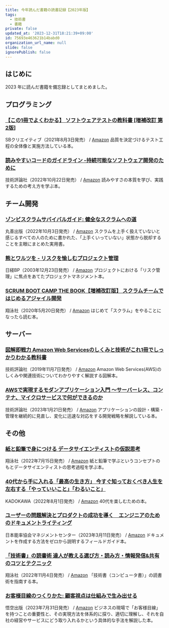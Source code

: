 ```yaml
---
title: 今年読んだ書籍の読書記録【2023年版】
tags:
  - 技術書
  - 書籍
private: false
updated_at: '2023-12-31T18:21:39+09:00'
id: 75693e463621b14babd0
organization_url_name: null
slide: false
ignorePublish: false
---
```

## はじめに

2023 年に読んだ書籍を備忘録としてまとめました。

## プログラミング

### [【この1冊でよくわかる】 ソフトウェアテストの教科書 [増補改訂 第2版]](https://www.sbcr.jp/product/4815608750/)

SBクリエイティブ（2021年8月3日発売） / [Amazon](https://www.amazon.co.jp/dp/481560875X)
品質を決定づけるテスト工程の全体像と実施方法している本。

### [読みやすいコードのガイドライン -持続可能なソフトウェア開発のために](https://gihyo.jp/book/2022/978-4-297-13036-7)

技術評論社（2022年10月22日発売） / [Amazon](https://www.amazon.co.jp/dp/429713036X)
読みやすさの本質を学び、実践するための考え方を学ぶ本。

## チーム開発

### [ゾンビスクラムサバイバルガイド: 健全なスクラムへの道](https://www.maruzen-publishing.co.jp/item/b304740.html)

丸善出版（2022年10月3日発売） / [Amazon](https://www.amazon.co.jp/dp/4621307398)
スクラムを上手く扱えていないと感じるすべての人のために書かれた、「上手くいっていない」状態から脱却することを主眼にまとめた実用書。

### [熊とワルツを - リスクを愉しむプロジェクト管理](https://bookplus.nikkei.com/atcl/catalog/03/P81860/)

日経BP（2003年12月23日発売） / [Amazon](https://www.amazon.co.jp/dp/4822281868)
プロジェクトにおける「リスク管理」に焦点をあてたプロジェクトマネジメント本。

### [SCRUM BOOT CAMP THE BOOK【増補改訂版】 スクラムチームではじめるアジャイル開発](https://www.shoeisha.co.jp/book/detail/9784798167282)

翔泳社（2020年5月20日発売） / [Amazon](https://www.amazon.co.jp/dp/4798163686)
はじめて「スクラム」をやることになったら読む本。

## サーバー

### [図解即戦力 Amazon Web Servicesのしくみと技術がこれ1冊でしっかりわかる教科書](https://gihyo.jp/book/2019/978-4-297-10889-2)

技術評論社（2019年11月7日発売） / [Amazon](https://www.amazon.co.jp/dp/4297108895)
Amazon Web Services(AWS)のしくみや関連技術についてわかりやすく解説する図解本。

### [AWSで実現するモダンアプリケーション入門 〜サーバーレス、コンテナ、マイクロサービスで何ができるのか](https://gihyo.jp/book/2023/978-4-297-13326-9)

技術評論社（2023年1月21日発売） / [Amazon](https://www.amazon.co.jp/dp/4297133261)
アプリケーションの設計・構築・管理を継続的に見直し、変化に迅速な対応をする開発戦略を解説している本。

## その他

### [紙と鉛筆で身につける データサイエンティストの仮説思考](https://www.shoeisha.co.jp/book/detail/9784798172996)

翔泳社（2022年7月15日発売） / [Amazon](https://www.amazon.co.jp/dp/4798172995)
紙と鉛筆で学ぶというコンセプトのもとデータサイエンティストの思考過程を学ぶ本。

### [40代から手に入れる「最高の生き方」 今すぐ知っておくべき人生を左右する「やっていいこと」「わるいこと」](https://www.kadokawa.co.jp/product/322110001290/)

KADOKAWA（2022年8月1日発売） / [Amazon](https://www.amazon.co.jp/dp/4046056428)
40代を楽しむための本。

### [ユーザーの問題解決とプロダクトの成功を導く　エンジニアのためのドキュメントライティング](https://pub.jmam.co.jp/book/b622627.html)

日本能率協会マネジメントセンター（2023年3月11日発売） / [Amazon](https://www.amazon.co.jp/dp/4800590833)
ドキュメントを作成する方法をゼロから説明するフィールドガイド本。

### [「技術書」の読書術 達人が教える選び方・読み方・情報発信&共有のコツとテクニック](https://www.shoeisha.co.jp/book/detail/9784798171548)

翔泳社（2022年11月4日発売） / [Amazon](https://www.amazon.co.jp/dp/4798171549)
「技術書（コンピュータ書）」の読書術を指南する本。

### [お客様目線のつくりかた: 顧客視点は仕組みで生み出せる](https://www.goku-books.jp/book/b631263.html)

悟空出版（2023年7月31日発売） / [Amazon](https://www.amazon.co.jp/dp/4908117845)
ビジネスの現場で「お客様目線」を持つことの重要性と、その実現方法を体系的に探り、適切に理解し、それを自社の経営やサービスにどう取り入れるかという具体的な手法を解説した本。
